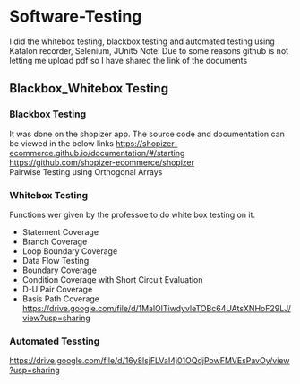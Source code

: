 # Software-Testing
I did the whitebox testing, blackbox testing and automated testing using Katalon recorder, Selenium, JUnit5
Note: Due to some reasons github is not letting me upload pdf so I have shared the link of the documents
## Blackbox_Whitebox Testing
### Blackbox Testing
It was done on the shopizer app. The source code and documentation can be viewed in the below links
https://shopizer-ecommerce.github.io/documentation/#/starting  
https://github.com/shopizer-ecommerce/shopizer    
Pairwise Testing using Orthogonal Arrays

### Whitebox Testing
Functions wer given by the professoe to do white box testing on it.
* Statement Coverage
* Branch Coverage
* Loop Boundary Coverage
* Data Flow Testing
* Boundary Coverage
* Condition Coverage with Short Circuit Evaluation
* D-U Pair Coverage
* Basis Path Coverage
https://drive.google.com/file/d/1MalOlTiwdyvleTOBc64UAtsXNHoF29LJ/view?usp=sharing
### Automated Tessting
https://drive.google.com/file/d/16y8lsjFLVaI4j01OQdjPowFMVEsPavOy/view?usp=sharing
